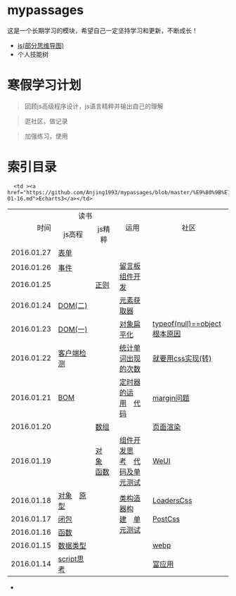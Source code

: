 # mypassages
这是一个长期学习的模块，希望自己一定坚持学习和更新，不断成长！

- [js(部分思维导图)](https://www.processon.com/mind/55d14785e4b014d9c57e0076)
- 个人技能树



# 寒假学习计划 #
> 回顾js高级程序设计，js语言精粹并输出自己的理解

> 逛社区，做记录

> 加强练习，使用

# 索引目录 #


<table  style="border-collapse:collapse;" >
   <tr>
      <td rowspan="2" style="text-align:right;">时间</td>
      <td colspan="2" style="text-align:center;">读书</td>
      <td rowspan="2" style="text-align:center;">运用</td>
      <td rowspan="2" style="text-align:center;">社区</td>
   </tr>
   <tr>
      <td style="text-align:center;">js高程</td>     
      <td style="text-align:center;">js精粹</td>
   </tr>
   <tr>
      <td>2016.01.27</td>
      <td ><a href="https://github.com/Anjing1993/mypassages/blob/master/%E8%AF%BB%E4%B9%A6/js%E9%AB%98%E7%A8%8B(%E8%A1%A8%E5%8D%95)2016-01-27.md">表单</a></td>
      <td ></td>
      <td ></td>
      <td ></td>
   </tr>
 <tr>
      <td>2016.01.26</td>
      <td ><a href="https://github.com/Anjing1993/mypassages/blob/master/%E8%AF%BB%E4%B9%A6/js%E9%AB%98%E7%A8%8B(%E4%BA%8B%E4%BB%B6)2016-01-26.md">事件</a></td>
      <td ></td>
      <td rowspan="2"><a href="#">留言板组件开发</a></td>
      <td ></td>
 </tr> 
 <tr>
      <td>2016.01.25</td>
      <td ></td>
      <td ><a href="https://github.com/Anjing1993/mypassages/blob/master/%E8%AF%BB%E4%B9%A6/js%E7%B2%BE%E7%B2%B9(%E6%AD%A3%E5%88%99)2016-01-25.md">正则</a></td>
      <td ></td>
      
   </tr> 
<tr>
      <td>2016.01.24</td>
      <td "><a href="https://github.com/Anjing1993/mypassages/blob/master/%E8%AF%BB%E4%B9%A6/js%E9%AB%98%E7%A8%8B(DOM(%E4%BA%8C))2016-01-24.md">DOM(二)</a></td>
      <td ></td>
      <td ><a href="#">元素获取器</a></td>
      <td ></td>
   </tr> 
<tr>
      <td>2016.01.23</td>
      <td ><a href="https://github.com/Anjing1993/mypassages/blob/master/%E8%AF%BB%E4%B9%A6/js%E9%AB%98%E7%A8%8B(DOM)2016-01-23.md">DOM(一)</a></td>
      <td ></td>
      <td ><a href="https://github.com/Anjing1993/mypassages/blob/master/%E8%BF%90%E7%94%A8/%E5%8E%9F%E5%9E%8B-%E5%AD%97%E7%AC%A6%E4%B8%B2/%E5%AF%B9%E8%B1%A1%E6%89%81%E5%B9%B3%E5%8C%96.html">对象扁平化</a></td>
      <td ><a href="https://github.com/Anjing1993/mypassages/blob/master/%E9%80%9B%E7%A4%BE%E5%8C%BA/typeof(null)%3Dobject%E6%A0%B9%E6%9C%AC%E5%8E%9F%E5%9B%A02016-01-25.md">typeof(null)==object根本原因</a></td>
   </tr> 
 <tr>
      <td>2016.01.22</td>
      <td ><a href="https://github.com/Anjing1993/mypassages/blob/master/%E8%AF%BB%E4%B9%A6/js%E9%AB%98%E7%A8%8B(%E5%AE%A2%E6%88%B7%E7%AB%AF%E6%A3%80%E6%B5%8B)2016-01-22.md">客户端检测</a></td>
      <td ></td>
      <td ><a href="https://github.com/Anjing1993/mypassages/blob/master/%E8%BF%90%E7%94%A8/%E5%8E%9F%E5%9E%8B-%E5%AD%97%E7%AC%A6%E4%B8%B2/%E7%BB%9F%E8%AE%A1%E5%8D%95%E8%AF%8D%E5%87%BA%E7%8E%B0%E7%9A%84%E6%AC%A1%E6%95%B0.html">统计单词出现的次数</a></td>
      <td ><a href="http://mp.weixin.qq.com/s?__biz=MzAxODE2MjM1MA==&mid=401718037&idx=1&sn=1948181dba68a0661f152cd2551f06a9&scene=0#wechat_redirect">就要用css实现(转)</a></td>
   </tr> 
 <tr>
      <td>2016.01.21</td>
      <td ><a href="https://github.com/Anjing1993/mypassages/blob/master/%E8%AF%BB%E4%B9%A6/js%E9%AB%98%E7%A8%8B(BOM)2016-01-21.md">BOM</a></td>
      <td ></td>
      <td ><a href="https://github.com/Anjing1993/mypassages/blob/master/%E8%BF%90%E7%94%A8/%E5%AE%9A%E6%97%B6%E5%99%A8/%E5%AE%9A%E6%97%B6%E5%99%A8%E8%BF%90%E7%94%A8.md">定时器的运用</a>&ensp;&ensp;<a href="https://github.com/Anjing1993/mypassages/blob/master/%E8%BF%90%E7%94%A8/%E5%AE%9A%E6%97%B6%E5%99%A8/test.html">代码</a></td>
      <td ><a href="https://github.com/Anjing1993/mypassages/blob/master/%E9%80%9B%E7%A4%BE%E5%8C%BA/margin%E9%97%AE%E9%A2%982016-01-21.md">margin问题</a></td>
   </tr> 
 <tr>
      <td>2016.01.20</td>
      <td ></td>
      <td ><a href="https://github.com/Anjing1993/mypassages/blob/master/%E8%AF%BB%E4%B9%A6/js%E7%B2%BE%E7%B2%B9(%E6%95%B0%E7%BB%84)2016-01-20.md">数组</a></td>
      <td ></td>
      <td ><a href="https://github.com/Anjing1993/mypassages/blob/master/%E9%80%9B%E7%A4%BE%E5%8C%BA/%E7%BD%91%E9%A1%B5%E6%B8%B2%E6%9F%932016-01-20.md">页面渲染</a></td>
   </tr> 
 <tr>
      <td>2016.01.19</td>
      <td ></td>
      <td ><a href="https://github.com/Anjing1993/mypassages/blob/master/%E8%AF%BB%E4%B9%A6/js%E7%B2%BE%E7%B2%B9(%E5%AF%B9%E8%B1%A1)2016-01-19.md">对象</a>&ensp;&ensp;<a href="https://github.com/Anjing1993/mypassages/blob/master/%E8%AF%BB%E4%B9%A6/js%E7%B2%BE%E7%B2%B9(%E5%87%BD%E6%95%B0)2016-01-19.md">函数</a></td>
      <td rowspan=""><a href="https://github.com/Anjing1993/mypassages/tree/master/%E7%BB%84%E4%BB%B6%E5%BC%80%E5%8F%91/input-component">组件开发思考</a>&ensp;&ensp;<a href="https://github.com/Anjing1993/my-components">代码及单元测试</a></td>
      <td ><a href="https://github.com/Anjing1993/mypassages/blob/master/%E9%80%9B%E7%A4%BE%E5%8C%BA/WeUl2016-01-19.md">WeUl</a></td>
   </tr>
 <tr>
      <td>2016.01.18</td>
      <td ><a href="https://github.com/Anjing1993/mypassages/blob/master/%E8%AF%BB%E4%B9%A6/js%E9%AB%98%E7%A8%8B(%E5%AF%B9%E8%B1%A1)2016-01-18.md">对象</a>&ensp;&ensp;<a href="https://github.com/Anjing1993/mypassages/blob/master/%E8%AF%BB%E4%B9%A6/js%E9%AB%98%E7%A8%8B(%E5%8E%9F%E5%9E%8B%E5%AF%B9%E8%B1%A1)2016-01-18.md">原型</a></td>
      <td ></td>
      <td rowspan="3"><a href="https://github.com/Anjing1993/my-construct-of-class/blob/master/jicheng.html">类构造器构建</a>&ensp;&ensp;<a href="https://github.com/Anjing1993/my-construct-of-class/blob/master/jasmine-test/test.js">单元测试</a></td>
      <td ><a href="https://github.com/Anjing1993/mypassages/blob/master/%E9%80%9B%E7%A4%BE%E5%8C%BA/LoadersCss2016-01-18.md">LoadersCss</a></td>
   </tr>
<tr>
      <td>2016.01.17</td>
      <td ><a href="https://github.com/Anjing1993/mypassages/blob/master/%E8%AF%BB%E4%B9%A6/js%E9%AB%98%E7%A8%8B(%E9%97%AD%E5%8C%85)2016-01-17.md">闭包</a></td>
      <td ></td>
      <td ><a href="https://github.com/Anjing1993/mypassages/blob/master/%E9%80%9B%E7%A4%BE%E5%8C%BA/PostCss2016-01-17.md">PostCss</a></td>
   </tr> 
<tr>
      <td>2016.01.16</td>
      <td ><a href="https://github.com/Anjing1993/mypassages/blob/master/%E8%AF%BB%E4%B9%A6/js%E9%AB%98%E7%A8%8B(%E5%87%BD%E6%95%B0)2016-01-16.md">函数</a></td>
      <td ></td>

      <td ><a href="https://github.com/Anjing1993/mypassages/blob/master/%E9%80%9B%E7%A4%BE%E5%8C%BA/Echarts2016-01-16.md">Echarts3</a></td>
   </tr> 
<tr>
      <td>2016.01.15</td>
      <td ><a href="https://github.com/Anjing1993/mypassages/blob/master/%E8%AF%BB%E4%B9%A6/js%E9%AB%98%E7%A8%8B(%E6%95%B0%E6%8D%AE%E7%B1%BB%E5%9E%8B)2016-01-15.md">数据类型</a></td>
      <td ></td>
      <td ></td>
      <td ><a href="https://github.com/Anjing1993/mypassages/blob/master/%E9%80%9B%E7%A4%BE%E5%8C%BA/webp2016-01-15.md">webp</a></td>
   </tr> 
<tr>
      <td>2016.01.14</td>
      <td ><a href="https://github.com/Anjing1993/mypassages/blob/master/%E8%AF%BB%E4%B9%A6/js%E9%AB%98%E7%A8%8B(script)2016-01-14.md">script思考</a></td>
      <td ></td>
      <td ></td>
      <td ><a href="https://github.com/Anjing1993/mypassages/blob/master/%E9%80%9B%E7%A4%BE%E5%8C%BA/rich-client2016-01-14.md">富应用</a></td>
   </tr> 
</table>








 




-



